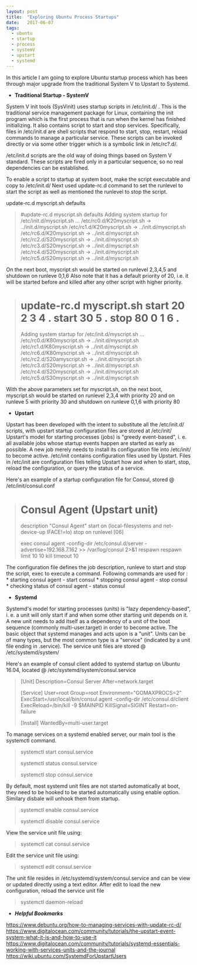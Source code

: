 ```yaml
---
layout: post
title:  "Exploring Ubuntu Process Startups"
date:   2017-06-07
tags:
  - ubuntu
  - startup
  - process
  - systemV
  - upstart
  - systemd
---
```


In this article I am going to explore Ubuntu startup process which has been through major upgrade from the traditional System V to Upstart to Systemd.

* **Traditional Startup - SystemV**

System V init tools (SysVinit) uses startup scripts in /etc/init.d/ . This is the traditional service management package for Linux, containing the init program which is the first process that is run when the kernel has finished initializing. It also contains script to start and stop services. Specifically, files in /etc/init.d are shell scripts that respond to start, stop, restart, reload commands to manage a particular service. These scripts can be invoked directly or via some other trigger which is a symbolic link in /etc/rc?.d/.

/etc/init.d scripts are the old way of doing things based on System V standard. These scripts are fired only in a particular sequence, so no real dependencies can be established.

To enable a script to startup at system boot, make the script executable and copy to /etc/init.d/
Next used update-rc.d command to set the runlevel to start the script as well as mentioned the runlevel to stop the script. 

update-rc.d myscript.sh defaults

> #update-rc.d myscript.sh defaults
> Adding system startup for /etc/init.d/myscript.sh ...
> /etc/rc0.d/K20myscript.sh -> ../init.d/myscript.sh
> /etc/rc1.d/K20myscript.sh -> ../init.d/myscript.sh
> /etc/rc6.d/K20myscript.sh -> ../init.d/myscript.sh
> /etc/rc2.d/S20myscript.sh -> ../init.d/myscript.sh
> /etc/rc3.d/S20myscript.sh -> ../init.d/myscript.sh
> /etc/rc4.d/S20myscript.sh -> ../init.d/myscript.sh
> /etc/rc5.d/S20myscript.sh -> ../init.d/myscript.sh

On the next boot, myscript.sh would be started on runlevel 2,3,4,5 and shutdown on runleve 0,1,6 
Also note that it has a default priority of 20, i.e. it will be started before and killed after any other script with higher priority.

> # update-rc.d myscript.sh start 20 2 3 4 . start 30 5 . stop 80 0 1 6 .
> Adding system startup for /etc/init.d/myscript.sh ...
> /etc/rc0.d/K80myscript.sh -> ../init.d/myscript.sh
> /etc/rc1.d/K80myscript.sh -> ../init.d/myscript.sh
> /etc/rc6.d/K80myscript.sh -> ../init.d/myscript.sh
> /etc/rc2.d/S20amyscript.sh -> ../init.d/myscript.sh
> /etc/rc3.d/S20myscript.sh -> ../init.d/myscript.sh
> /etc/rc4.d/S20myscript.sh -> ../init.d/myscript.sh
> /etc/rc5.d/S30myscript.sh -> ../init.d/myscript.sh

With the above parameters set for myscript.sh, on the next boot, myscript.sh would be started on runlevel 2,3,4 with priority 20 and on runleve 5 with priority 30 and shutdown on runleve 0,1,6 with priority 80 

* **Upstart**

Upstart has been developed with the intent to substitute all the /etc/init.d/ scripts, with upstart startup configuration files are stored at /etc/init/ 
Upstart's model for starting processes (jobs) is "greedy event-based", i. e. all available jobs whose startup events happen are started as early as possible. A new job merely needs to install its configuration file into /etc/init/ to become active. 
/etc/init contains configuration files used by Upstart. Files in /etc/init are configuration files telling Upstart how and when to start, stop, reload the configuration, or query the status of a service. 

Here's an example of a startup configuration file for Consul, stored @ /etc/init/consul.conf

> # Consul Agent (Upstart unit)
> description "Consul Agent"
> start on (local-filesystems and net-device-up IFACE!=lo)
> stop on runlevel [06]
> 
> exec  consul agent -config-dir /etc/consul.d/server -advertise=192.168.7.162 >> /var/log/consul 2>&1
> respawn
> respawn limit 10 10
> kill timeout 10
> 

The configuration file defines the job description, runleve to start and stop the script, exec to execute a command.
Following commands are used for :
    * starting consul agent - start consul
    * stopping consul agent - stop consul
    * checking status of consul agent - status consul


* **Systemd**

Systemd's model for starting processes (units) is "lazy dependency-based", i. e. a unit will only start if and when some other starting unit depends on it.  A new unit needs to add itself as a dependency of a unit of the boot sequence (commonly multi-user.target) in order to become active. The basic object that systemd manages and acts upon is a "unit". Units can be of many types, but the most common type is a "service" (indicated by a unit file ending in .service). The service unit files are stored @ /etc/systemd/system/

Here's an example of consul client added to systemd startup on Ubuntu 16.04, located @ /etc/systemd/system/consul.service

> [Unit]
> Description=Consul Server
> After=network.target
> 
> [Service]
> User=root
> Group=root
> Environment="GOMAXPROCS=2"
> ExecStart=/usr/local/bin/consul agent -config-dir /etc/consul.d/client
> ExecReload=/bin/kill -9 $MAINPID
> KillSignal=SIGINT
> Restart=on-failure
> 
> [Install]
> WantedBy=multi-user.target

To manage services on a systemd enabled server, our main tool is the systemctl command.

> systemctl start consul.service
> 
> systemctl status consul.service
> 
> systemctl stop consul.service

By default, most systemd unit files are not started automatically at boot, they need to be hooked to be started automatically using enable option.
Similary disbale will unhook them from startup.

> systemctl enable consul.service
> 
> systemctl disable consul.service

View the service unit file using:

> systemctl cat consul.service

Edit the service unit file using:

> systemctl edit consul.service

The unit file resides in /etc/systemd/system/consul.service and can be view or updated directly using a text editor.
After edit to load the new configuration, reload the service unit file

> systemctl daemon-reload



* ***Helpful Bookmarks*** 

https://www.debuntu.org/how-to-managing-services-with-update-rc-d/ 
https://www.digitalocean.com/community/tutorials/the-upstart-event-system-what-it-is-and-how-to-use-it
https://www.digitalocean.com/community/tutorials/systemd-essentials-working-with-services-units-and-the-journal
https://wiki.ubuntu.com/SystemdForUpstartUsers



